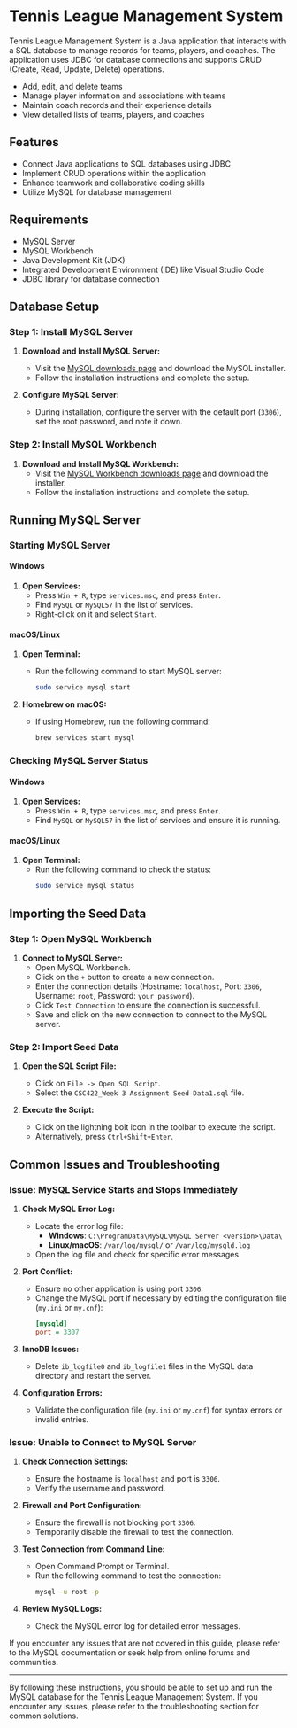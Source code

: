 # Tennis League Management System




Tennis League Management System is a Java application that interacts with a SQL database to manage records for teams, players, and coaches. The application uses JDBC for database connections and supports CRUD (Create, Read, Update, Delete) operations.

- Add, edit, and delete teams
- Manage player information and associations with teams
- Maintain coach records and their experience details
- View detailed lists of teams, players, and coaches

## Features

- Connect Java applications to SQL databases using JDBC
- Implement CRUD operations within the application
- Enhance teamwork and collaborative coding skills
- Utilize MySQL for database management

## Requirements

- MySQL Server
- MySQL Workbench
- Java Development Kit (JDK)
- Integrated Development Environment (IDE) like Visual Studio Code
- JDBC library for database connection

## Database Setup

### Step 1: Install MySQL Server

1. **Download and Install MySQL Server:**
   - Visit the [MySQL downloads page](https://dev.mysql.com/downloads/installer/) and download the MySQL installer.
   - Follow the installation instructions and complete the setup.

2. **Configure MySQL Server:**
   - During installation, configure the server with the default port (`3306`), set the root password, and note it down.

### Step 2: Install MySQL Workbench

1. **Download and Install MySQL Workbench:**
   - Visit the [MySQL Workbench downloads page](https://dev.mysql.com/downloads/workbench/) and download the installer.
   - Follow the installation instructions and complete the setup.

## Running MySQL Server

### Starting MySQL Server

#### Windows

1. **Open Services:**
   - Press `Win + R`, type `services.msc`, and press `Enter`.
   - Find `MySQL` or `MySQL57` in the list of services.
   - Right-click on it and select `Start`.

#### macOS/Linux

1. **Open Terminal:**
   - Run the following command to start MySQL server:
     ```bash
     sudo service mysql start
     ```

2. **Homebrew on macOS:**
   - If using Homebrew, run the following command:
     ```bash
     brew services start mysql
     ```

### Checking MySQL Server Status

#### Windows

1. **Open Services:**
   - Press `Win + R`, type `services.msc`, and press `Enter`.
   - Find `MySQL` or `MySQL57` in the list of services and ensure it is running.

#### macOS/Linux

1. **Open Terminal:**
   - Run the following command to check the status:
     ```bash
     sudo service mysql status
     ```

## Importing the Seed Data

### Step 1: Open MySQL Workbench

1. **Connect to MySQL Server:**
   - Open MySQL Workbench.
   - Click on the `+` button to create a new connection.
   - Enter the connection details (Hostname: `localhost`, Port: `3306`, Username: `root`, Password: `your_password`).
   - Click `Test Connection` to ensure the connection is successful.
   - Save and click on the new connection to connect to the MySQL server.

### Step 2: Import Seed Data

1. **Open the SQL Script File:**
   - Click on `File -> Open SQL Script`.
   - Select the `CSC422_Week 3 Assignment Seed Data1.sql` file.

2. **Execute the Script:**
   - Click on the lightning bolt icon in the toolbar to execute the script.
   - Alternatively, press `Ctrl+Shift+Enter`.

## Common Issues and Troubleshooting

### Issue: MySQL Service Starts and Stops Immediately

1. **Check MySQL Error Log:**
   - Locate the error log file:
     - **Windows**: `C:\ProgramData\MySQL\MySQL Server <version>\Data\`
     - **Linux/macOS**: `/var/log/mysql/` or `/var/log/mysqld.log`
   - Open the log file and check for specific error messages.

2. **Port Conflict:**
   - Ensure no other application is using port `3306`.
   - Change the MySQL port if necessary by editing the configuration file (`my.ini` or `my.cnf`):
     ```ini
     [mysqld]
     port = 3307
     ```

3. **InnoDB Issues:**
   - Delete `ib_logfile0` and `ib_logfile1` files in the MySQL data directory and restart the server.

4. **Configuration Errors:**
   - Validate the configuration file (`my.ini` or `my.cnf`) for syntax errors or invalid entries.

### Issue: Unable to Connect to MySQL Server

1. **Check Connection Settings:**
   - Ensure the hostname is `localhost` and port is `3306`.
   - Verify the username and password.

2. **Firewall and Port Configuration:**
   - Ensure the firewall is not blocking port `3306`.
   - Temporarily disable the firewall to test the connection.

3. **Test Connection from Command Line:**
   - Open Command Prompt or Terminal.
   - Run the following command to test the connection:
     ```bash
     mysql -u root -p
     ```

4. **Review MySQL Logs:**
   - Check the MySQL error log for detailed error messages.

If you encounter any issues that are not covered in this guide, please refer to the MySQL documentation or seek help from online forums and communities.

---

By following these instructions, you should be able to set up and run the MySQL database for the Tennis League Management System. If you encounter any issues, please refer to the troubleshooting section for common solutions.
